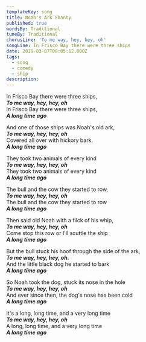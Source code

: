 ```yaml
---
templateKey: song
title: Noah's Ark Shanty
published: true
wordsBy: Traditional
tuneBy: Traditional
chorusLine: 'To me way, hey, hey, oh'
songLine: In Frisco Bay there were three ships
date: 2019-03-07T08:05:12.000Z
tags:
  - song
  - comedy
  - ship
description:
---
```

In Frisco Bay there were three ships,\
***To me way, hey, hey, oh***\
In Frisco Bay there were three ships,\
***A long time ago***

And one of those ships was Noah's old ark,\
***To me way, hey, hey, oh***\
Covered all over with hickory bark.\
***A long time ago***

They took two animals of every kind\
***To me way, hey, hey, oh***\
They took two animals of every kind\
***A long time ago***

The bull and the cow they started to row,\
***To me way, hey, hey, oh***\
The bull and the cow they started to row\
***A long time ago***

Then said old Noah with a flick of his whip,\
***To me way, hey, hey, oh***\
Come stop this row or I'll scuttle the ship\
***A long time ago***

But the bull stuck his hoof through the side of the ark,\
***To me way, hey, hey, oh.***\
And the little black dog he started to bark\
***A long time ago***

So Noah took the dog, stuck its nose in the hole\
***To me way, hey, hey, oh***\
And ever since then, the dog's nose has been cold\
***A long time ago***

It's a long, long time, and a very long time\
***To me way, hey, hey, oh***\
A long, long time, and a very long time\
***A long time ago***
